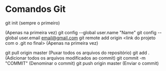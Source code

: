 # Comandos Git

git init (sempre o primeiro)

(Apenas na primeira vez)
git config --global user.name "Name"
git config --global user.email email@gmail.com
git remote add origin <link do projeto com o .git no final>
(Apenas na primeira vez)

git pull origin master (Puxar todos os arquivos do repositório)
git add . (Adicionar todos os arquivos modificados ao commit)
git commit -m "COMMIT" (Denominar o commit)
git push origin master (Enviar o commit)
